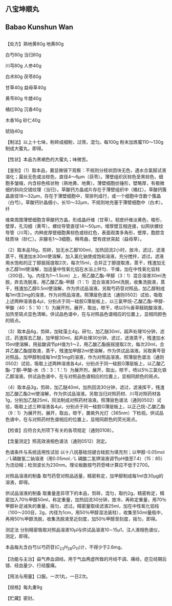 ## 八宝坤顺丸

## Babao Kunshun Wan

## 

【处方】熟地黄80g 地黄80g

白芍80g 当归80g

川芎80g 人参40g

白术80g 茯苓80g

甘草40g 益母草40g

黄芩80g 牛膝40g

橘红80g 沉香40g

木香16g 砂仁40g

琥珀40g

【制法】以上十七味，粉碎成细粉，过筛，混匀。每100g 粉末加炼蜜110～130g制成大蜜丸，即得。

【性状】本品为黑褐色的大蜜丸；味微苦。

【鉴别】（1）取本品，置显微镜下观察：不规则分枝状团块无色，遇水合氯醛试液溶化；菌丝无色或淡棕色，直径4～6μm（茯苓）。薄壁组织灰棕色至黑棕色，细胞多皱缩，内含棕色核状物（熟地黄、地黄）。薄壁细胞纺锤形，壁略厚，有极微细的斜向交错纹理（当归）。草酸钙方晶成片存在于薄壁组织中（橘红）。草酸钙簇晶直径18～32μm，存在于薄壁细胞中，常排列成行，或一个细胞中含数个簇晶（白芍）。草酸钙针晶细小，长10～32μm，不规则地充塞于薄壁细胞中（白术）。纤

维束周围薄壁细胞含草酸钙方晶，形成晶纤维（甘草）。韧皮纤维淡黄色，梭形，壁厚，孔沟细（黄芩）。螺纹导管直径14～50μm，增厚壁互相连接，似网状螺纹导管（川芎）。内种皮厚壁细胞黄棕色或棕红色，表面观类多角形，壁厚，胞腔含硅质块（砂仁）。非腺毛1～3细胞，稍弯曲，壁有疣状突起（益母草）。

（2）取本品18g，剪碎，加无水乙醇100ml，加热回流2小时，放冷，滤过，滤液蒸干，残渣加水30ml使溶解，加入氯化钠使成饱和溶液，充分搅拌，滤过。滤液用水饱和的正丁醇振摇提取2次，每次15ml，合并正丁醇提取液，蒸干，残渣加无水乙醇1ml使溶解，加适量中性氧化铝在水浴上拌匀、干燥，加在中性氧化铝柱（200目，1g，内径为1～1.5cm）上，用乙酸乙酯-甲醇（3：1）混合溶液30ml洗脱，弃去洗脱液，用乙酸乙酯-甲醇（1：1）混合溶液30ml洗脱，收集洗脱液，蒸干，残渣加乙醇0.5ml使溶解，作为供试品溶液。另取芍药苷对照品，加乙醇制成每1ml含2mg的溶液，作为对照品溶液。照薄层色谱法（通则0502）试验，吸取上述两种溶液各4μl，分别点于同一硅胶G薄层板上，以三氯甲烷-乙酸乙酯-甲醇-甲酸（40：5：10：1）为展开剂，展开，取出，晾干，喷以5％香草醛硫酸溶液，加热至斑点显色清晰。供试品色谱中，在与对照品色谱相应的位置上，显相同颜色的斑点。

（3）取本品6g，剪碎，加硅藻土4g，研匀，加乙醚30ml，超声处理10分钟，滤过，药渣挥去乙醚，加甲醇30ml，超声处理30分钟，滤过，滤液蒸干，残渣加水15ml使溶解，用盐酸调节pH值为1～2，用乙酸乙酯振摇提取2次，每次20ml，合并乙酸乙酯提取液，蒸干，残渣加甲醇2ml使溶解，作为供试品溶液。另取黄芩苷对照品，加甲醇制成每1ml含1mg的溶液，作为对照品溶液。照薄层色谱法（通则0502）试验，吸取上述两种溶液各4μl，分别点于同一硅胶G薄层板上，以乙酸乙酯-丁酮-甲酸-水（5：3：1：1）为展开剂，展开，取出，晾干，喷以5％三氯化铁乙醇溶液。供试品色谱中，在与对照品色谱相应的位置上，显相同颜色的斑点。

（4）取本品3g，剪碎，加乙醚40ml，加热回流30分钟，滤过，滤液挥干，残渣加乙酸乙酯2ml使溶解，作为供试品溶液。另取当归对照药材、川芎对照药材各1g，分别加乙醚25ml，同法制成对照药材溶液。照薄层色谱法（通则0502）试验，吸取上述三种溶液各4μl，分别点于同一硅胶G薄层板上，以正己烷-乙酸乙酯（9：1）为展开剂，展开，取出，晾干，置紫外光灯（365nm）下检视。供试品色谱中，在与对照药材色谱相应的位置上，显相同颜色的荧光斑点。

【检查】应符合丸剂项下有关的各项规定（通则0108）。

【含量测定】照高效液相色谱法（通则0512）测定。

色谱条件与系统适用性试验 以十八烷基硅烷键合硅胶为填充剂；以甲醇-0.05mol／L磷酸氢二钠溶液（用0.05mol／L 磷酸二氢钾溶液调节pH值至7.4）（15：85）为流动相；检测波长为230nm。理论板数按芍药苷峰计算应不低于2700。

对照品溶液的制备 取芍药苷对照品适量，精密称定，加甲醇制成每1ml含30μg的溶液，即得。

供试品溶液的制备 取重量差异项下的本品，剪碎，混匀，取约2g，精密称定，精密加入70％甲醇50ml，称定重量，加热回流30分钟，放冷，再称定重量，用70％甲醇补足减失的重量，摇匀，滤过。精密量取续滤液25ml，加在中性氧化铝柱（100～200目，2g，内径为1cm，用50％甲醇湿法装柱），收集至50ml量瓶中，再用50％甲醇洗脱，收集洗脱液至近刻度，加50％甲醇至刻度，摇匀，即得。

测定法 分别精密吸取对照品溶液10μl与供试品溶液10∼15μ1，注人液相色谱仪，测定，即得。

本品每丸含白芍以芍药苷$( C _ { 2 3 } H _ { 2 8 } O _ { 1 1 } )$计，不得少于2.6mg。

【功能与主治】益气养血调经。用于气血两虚所致的月经不调、痛经，症见经期后错、经血量少、行经腹痛。

【用法与用量】口服。一次1丸，一日2次。

【规格】每丸重9g

【贮藏】密封。